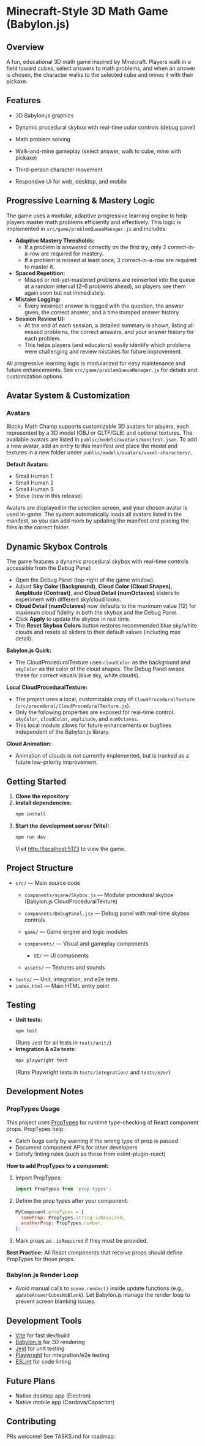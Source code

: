 # Minecraft-Style 3D Math Game (Babylon.js)

## Overview
A fun, educational 3D math game inspired by Minecraft. Players walk in a field toward cubes, select answers to math problems, and when an answer is chosen, the character walks to the selected cube and mines it with their pickaxe.

## Features
- 3D Babylon.js graphics
- Dynamic procedural skybox with real-time color controls (debug panel)

- Math problem solving
- Walk-and-mine gameplay (select answer, walk to cube, mine with pickaxe)
- Third-person character movement
- Responsive UI for web, desktop, and mobile

## Progressive Learning & Mastery Logic

The game uses a modular, adaptive progressive learning engine to help players master math problems efficiently and effectively. This logic is implemented in `src/game/problemQueueManager.js` and includes:

- **Adaptive Mastery Thresholds:**
  - If a problem is answered correctly on the first try, only 2 correct-in-a-row are required for mastery.
  - If a problem is missed at least once, 3 correct-in-a-row are required to master it.
- **Spaced Repetition:**
  - Missed or not-yet-mastered problems are reinserted into the queue at a random interval (2–6 problems ahead), so players see them again soon but not immediately.
- **Mistake Logging:**
  - Every incorrect answer is logged with the question, the answer given, the correct answer, and a timestamped answer history.
- **Session Review UI:**
  - At the end of each session, a detailed summary is shown, listing all missed problems, the correct answers, and your answer history for each problem.
  - This helps players (and educators) easily identify which problems were challenging and review mistakes for future improvement.

All progressive learning logic is modularized for easy maintenance and future enhancements. See `src/game/problemQueueManager.js` for details and customization options.

## Avatar System & Customization
### Avatars

Blocky Math Champ supports customizable 3D avatars for players, each represented by a 3D model (OBJ or GLTF/GLB) and optional textures. The available avatars are listed in `public/models/avatars/manifest.json`. To add a new avatar, add an entry to this manifest and place the model and textures in a new folder under `public/models/avatars/voxel-characters/`.

**Default Avatars:**
- Small Human 1
- Small Human 2
- Small Human 3
- Steve (new in this release)

Avatars are displayed in the selection screen, and your chosen avatar is used in-game. The system automatically loads all avatars listed in the manifest, so you can add more by updating the manifest and placing the files in the correct folder.

## Dynamic Skybox Controls

The game features a dynamic procedural skybox with real-time controls accessible from the Debug Panel:
- Open the Debug Panel (top-right of the game window).
- Adjust **Sky Color (Background)**, **Cloud Color (Cloud Shapes)**, **Amplitude (Contrast)**, and **Cloud Detail (numOctaves)** sliders to experiment with different sky/cloud looks.
- **Cloud Detail (numOctaves)** now defaults to the maximum value (12) for maximum cloud fidelity in both the skybox and the Debug Panel.
- Click **Apply** to update the skybox in real time.
- The **Reset Skybox Colors** button restores recommended blue sky/white clouds and resets all sliders to their default values (including max detail).

**Babylon.js Quirk:**
- The CloudProceduralTexture uses `cloudColor` as the background and `skyColor` as the color of the cloud shapes. The Debug Panel swaps these for correct visuals (blue sky, white clouds).

**Local CloudProceduralTexture:**
- The project uses a local, customizable copy of `CloudProceduralTexture` (`src/procedural/CloudProceduralTexture.js`).
- Only the following properties are exposed for real-time control: `skyColor`, `cloudColor`, `amplitude`, and `numOctaves`.
- This local module allows for future enhancements or bugfixes independent of the Babylon.js library.

**Cloud Animation:**
- Animation of clouds is not currently implemented, but is tracked as a future low-priority improvement.

## Getting Started

1. **Clone the repository**
2. **Install dependencies:**
   ```sh
   npm install
   ```
3. **Start the development server (Vite):**
   ```sh
   npm run dev
   ```
   Visit [http://localhost:5173](http://localhost:5173) to view the game.

## Project Structure
- `src/` — Main source code
  - `components/scene/Skybox.js` — Modular procedural skybox (Babylon.js CloudProceduralTexture)
  - `components/DebugPanel.jsx` — Debug panel with real-time skybox controls

  - `game/` — Game engine and logic modules
  - `components/` — Visual and gameplay components
    - `UI/` — UI components
  - `assets/` — Textures and sounds
- `tests/` — Unit, integration, and e2e tests
- `index.html` — Main HTML entry point

## Testing
- **Unit tests:**
  ```sh
  npm test
  ```
  (Runs Jest for all tests in `tests/unit/`)
- **Integration & e2e tests:**
  ```sh
  npx playwright test
  ```
  (Runs Playwright tests in `tests/integration/` and `tests/e2e/`)

## Development Notes

### PropTypes Usage

This project uses [PropTypes](https://reactjs.org/docs/typechecking-with-proptypes.html) for runtime type-checking of React component props. PropTypes help:
- Catch bugs early by warning if the wrong type of prop is passed
- Document component APIs for other developers
- Satisfy linting rules (such as those from eslint-plugin-react)

**How to add PropTypes to a component:**

1. Import PropTypes:
   ```js
   import PropTypes from 'prop-types';
   ```
2. Define the prop types after your component:
   ```js
   MyComponent.propTypes = {
     someProp: PropTypes.string.isRequired,
     anotherProp: PropTypes.number,
   };
   ```
3. Mark props as `.isRequired` if they must be provided.

**Best Practice:**
All React components that receive props should define PropTypes for those props.

### Babylon.js Render Loop
- Avoid manual calls to `scene.render()` inside update functions (e.g., `updateAnswerCubesNoBlank`). Let Babylon.js manage the render loop to prevent screen blanking issues.

## Development Tools
- [Vite](https://vitejs.dev/) for fast dev/build
- [Babylon.js](https://www.babylonjs.com/) for 3D rendering
- [Jest](https://jestjs.io/) for unit testing
- [Playwright](https://playwright.dev/) for integration/e2e testing
- [ESLint](https://eslint.org/) for code linting

## Future Plans
- Native desktop app (Electron)
- Native mobile app (Cordova/Capacitor)

## Contributing
PRs welcome! See TASKS.md for roadmap.
